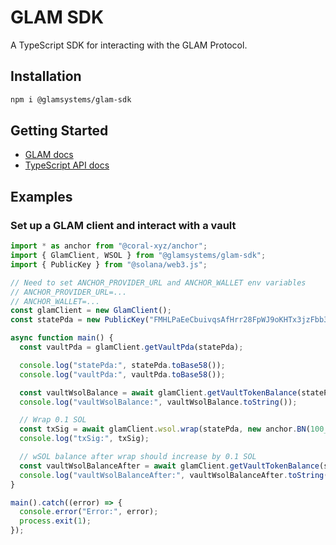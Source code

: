 # GLAM SDK

A TypeScript SDK for interacting with the GLAM Protocol.

## Installation

```bash
npm i @glamsystems/glam-sdk
```

## Getting Started

- [GLAM docs](https://docs.glam.systems)
- [TypeScript API docs](#)

## Examples

### Set up a GLAM client and interact with a vault

```ts
import * as anchor from "@coral-xyz/anchor";
import { GlamClient, WSOL } from "@glamsystems/glam-sdk";
import { PublicKey } from "@solana/web3.js";

// Need to set ANCHOR_PROVIDER_URL and ANCHOR_WALLET env variables
// ANCHOR_PROVIDER_URL=...
// ANCHOR_WALLET=...
const glamClient = new GlamClient();
const statePda = new PublicKey("FMHLPaEeCbuivqsAfHrr28FpWJ9oKHTx3jzFbb3tYhq4");

async function main() {
  const vaultPda = glamClient.getVaultPda(statePda);

  console.log("statePda:", statePda.toBase58());
  console.log("vaultPda:", vaultPda.toBase58());

  const vaultWsolBalance = await glamClient.getVaultTokenBalance(statePda, WSOL);
  console.log("vaultWsolBalance:", vaultWsolBalance.toString());

  // Wrap 0.1 SOL
  const txSig = await glamClient.wsol.wrap(statePda, new anchor.BN(100_000_000));
  console.log("txSig:", txSig);

  // wSOL balance after wrap should increase by 0.1 SOL
  const vaultWsolBalanceAfter = await glamClient.getVaultTokenBalance(statePda, WSOL);
  console.log("vaultWsolBalanceAfter:", vaultWsolBalanceAfter.toString());
}

main().catch((error) => {
  console.error("Error:", error);
  process.exit(1);
});
```
